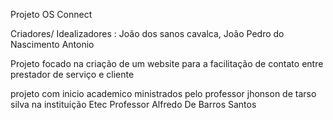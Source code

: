 Projeto OS Connect 

Criadores/ Idealizadores : João dos sanos cavalca, João Pedro do Nascimento Antonio


Projeto focado na criação de um website para a facilitação de contato entre prestador de serviço e cliente 


projeto com inicio academico ministrados pelo professor jhonson de tarso silva na instituição Etec Professor Alfredo De Barros Santos
